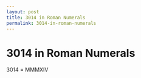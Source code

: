 ```yaml
---
layout: post
title: 3014 in Roman Numerals
permalink: 3014-in-roman-numerals
---
```


# 3014 in Roman Numerals

3014 = MMMXIV
